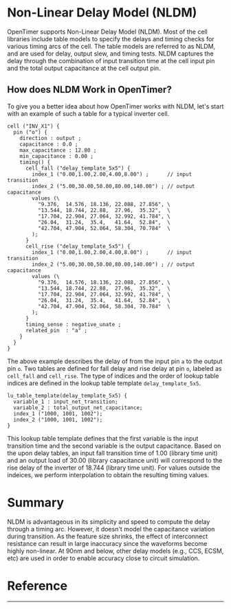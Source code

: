 # Non-Linear Delay Model (NLDM)

OpenTimer supports Non-Linear Delay Model (NLDM).
Most of the cell libraries include table models to specify the delays and timing checks
for various timing arcs of the cell.
The table models are referred to as NLDM,
and are used for delay, output slew, and timing tests.
NLDM captures the delay through the combination of input transition time at the cell input pin
and the total output capacitance at the cell output pin.

## How does NLDM Work in OpenTimer?

To give you a better idea about how OpenTimer works with NLDM,
let's start with an example of such a table for a typical inverter cell.

```text
cell ("INV_X1") {
  pin ("o") {
    direction : output ;
    capacitance : 0.0 ;
    max_capacitance : 12.80 ;
    min_capacitance : 0.00 ;
    timing() {
      cell_fall ("delay_template_5x5") {
        index_1 ("0.00,1.00,2.00,4.00,8.00") ;      // input transition
        index_2 ("5.00,30.00,50.00,80.00,140.00") ; // output capacitance
        values (\
          "9.376,  14.576, 18.136, 22.088, 27.856", \
          "13.544, 18.744, 22.88,  27.96,  35.32",  \
          "17.704, 22.904, 27.064, 32.992, 41.784", \
          "26.04,  31.24,  35.4,   41.64,  52.84",  \
          "42.704, 47.904, 52.064, 58.304, 70.784"  \
        );
      }
      cell_rise ("delay_template_5x5") {
        index_1 ("0.00,1.00,2.00,4.00,8.00") ;      // input transition
        index_2 ("5.00,30.00,50.00,80.00,140.00") ; // output capacitance
        values (\
          "9.376,  14.576, 18.136, 22.088, 27.856", \
          "13.544, 18.744, 22.88,  27.96,  35.32",  \
          "17.704, 22.904, 27.064, 32.992, 41.784", \
          "26.04,  31.24,  35.4,   41.64,  52.84",  \
          "42.704, 47.904, 52.064, 58.304, 70.784"  \
        );
      }
      timing_sense : negative_unate ;
      related_pin  : "a" ;
    }
  }
}
```

The above example describes the delay of from the input pin `a` to the output pin `o`.
Two tables are defined for fall delay and rise delay at pin `o`,
labeled as `cell_fall` and `cell_rise`.
The type of indices and the order of lookup table indices are defined in the 
lookup table template `delay_template_5x5`.

```text
lu_table_template(delay_template_5x5) {
  variable_1 : input_net_transition;
  variable_2 : total_output_net_capacitance;
  index_1 ("1000, 1001, 1002");
  index_2 ("1000, 1001, 1002");
}
```

This lookup table template defines that the first variable is the input transition time
and the second variable is the output capacitance.
Based on the upon delay tables, an input fall transition time of 1.00 (library time unit)
and an output load of 30.00 (library capacitance unit) will correspond to the rise delay
of the inverter of 18.744 (library time unit).
For values outside the indeices, we perform interpolation to obtain the resulting timing values.

# Summary

NLDM is advantageous in its simplicity and speed to compute the delay through a timing arc.
However, it doesn't model the capacitance variation during transition.
As the feature size shrinks,
the effect of interconnect resistance can result in large inaccuracy 
since the waveforms become highly non-linear.
At 90nm and below, 
other delay models (e.g., CCS, ECSM, etc) 
are used in order to enable accuracy close to circuit simulation.


# Reference

* * *

